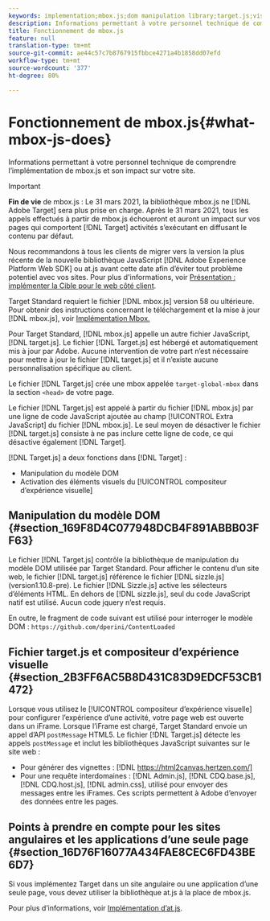```yaml
---
keywords: implementation;mbox.js;dom manipulation library;target.js;visual experience composer;iframe;angular sites;single page applications;single page app;SPA
description: Informations permettant à votre personnel technique de comprendre l’implémentation de mbox.js et son impact sur votre site.
title: Fonctionnement de mbox.js
feature: null
translation-type: tm+mt
source-git-commit: ae44c57c7b8767915fbbce4271a4b1858dd07efd
workflow-type: tm+mt
source-wordcount: '377'
ht-degree: 80%

---
```



# Fonctionnement de mbox.js{#what-mbox-js-does}

Informations permettant à votre personnel technique de comprendre l’implémentation de mbox.js et son impact sur votre site.

>[!IMPORTANT]
>
>**Fin de vie** de mbox.js : Le 31 mars 2021, la bibliothèque mbox.js ne  [!DNL Adobe Target] sera plus prise en charge. Après le 31 mars 2021, tous les appels effectués à partir de mbox.js échoueront et auront un impact sur vos pages qui comportent [!DNL Target] activités s’exécutant en diffusant le contenu par défaut.
>
>Nous recommandons à tous les clients de migrer vers la version la plus récente de la nouvelle bibliothèque JavaScript [!DNL Adobe Experience Platform Web SDK] ou at.js avant cette date afin d’éviter tout problème potentiel avec vos sites. Pour plus d&#39;informations, voir [Présentation : implémenter la Cible pour le web côté client](/help/c-implementing-target/c-implementing-target-for-client-side-web/implement-target-for-client-side-web.md).

Target Standard requiert le fichier [!DNL mbox.js] version 58 ou ultérieure. Pour obtenir des instructions concernant le téléchargement et la mise à jour [!DNL mbox.js], voir [Implémentation Mbox.](/help/c-implementing-target/c-implementing-target-for-client-side-web/t-mbox-download/mbox-download.md#task_4EAE26BB84FD4E1D858F411AEDF4B420)

Pour Target Standard, [!DNL mbox.js] appelle un autre fichier JavaScript, [!DNL target.js]. Le fichier [!DNL Target.js] est hébergé et automatiquement mis à jour par Adobe. Aucune intervention de votre part n’est nécessaire pour mettre à jour le fichier [!DNL target.js] et il n’existe aucune personnalisation spécifique au client.

Le fichier [!DNL Target.js] crée une mbox appelée `target-global-mbox` dans la section `<head>` de votre page.

Le fichier [!DNL Target.js] est appelé à partir du fichier [!DNL mbox.js] par une ligne de code JavaScript ajoutée au champ [!UICONTROL Extra JavaScript] du fichier [!DNL mbox.js]. Le seul moyen de désactiver le fichier [!DNL target.js] consiste à ne pas inclure cette ligne de code, ce qui désactive également [!DNL Target].

[!DNL Target.js] a deux fonctions dans [!DNL Target] :

* Manipulation du modèle DOM
* Activation des éléments visuels du [!UICONTROL compositeur d’expérience visuelle]

## Manipulation du modèle DOM {#section_169F8D4C077948DCB4F891ABBB03FF63}

Le fichier [!DNL Target.js] contrôle la bibliothèque de manipulation du modèle DOM utilisée par Target Standard. Pour afficher le contenu d’un site web, le fichier [!DNL target.js] référence le fichier [!DNL sizzle.js] (version1.10.8-pre). Le fichier [!DNL Sizzle.js] active les sélecteurs d’éléments HTML. En dehors de [!DNL sizzle.js], seul du code JavaScript natif est utilisé. Aucun code jquery n’est requis.

En outre, le fragment de code suivant est utilisé pour interroger le modèle DOM :
`https://github.com/dperini/ContentLoaded`

## Fichier target.js et compositeur d’expérience visuelle {#section_2B3FF6AC5B8D431C83D9EDCF53CB1472}

Lorsque vous utilisez le [!UICONTROL compositeur d’expérience visuelle] pour configurer l’expérience d’une activité, votre page web est ouverte dans un iFrame. Lorsque l’iFrame est chargé, Target Standard envoie un appel d’API `postMessage` HTML5. Le fichier [!DNL Target.js] détecte les appels `postMessage` et inclut les bibliothèques JavaScript suivantes sur le site web :

* Pour générer des vignettes : [!DNL https://html2canvas.hertzen.com/]
* Pour une requête interdomaines : [!DNL Admin.js], [!DNL CDQ.base.js], [!DNL CDQ.host.js], [!DNL admin.css], utilisé pour envoyer des messages entre les iFrames. Ces scripts permettent à Adobe d’envoyer des données entre les pages.

## Points à prendre en compte pour les sites angulaires et les applications d’une seule page {#section_16D76F16077A434FAE8CEC6FD43BE6D7}

Si vous implémentez Target dans un site angulaire ou une application d’une seule page, vous devez utiliser la bibliothèque at.js à la place de mbox.js.

Pour plus d’informations, voir [Implémentation d’at.js](/help/c-implementing-target/c-implementing-target-for-client-side-web/t-mbox-download/c-target-atjs-implementation/target-atjs-implementation.md#concept_8AC8D169E02944B1A547A0CAD97EAC17).
